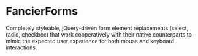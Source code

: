 FancierForms
============

Completely styleable, jQuery-driven form element replacements (select, radio, checkbox) that work cooperatively with their native counterparts to mimic the expected user experience for both mouse and keyboard interactions.